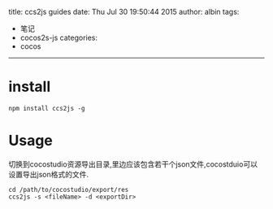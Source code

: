 title: ccs2js guides
date: Thu Jul 30 19:50:44 2015
author: albin
tags:
- 笔记
- cocos2s-js
categories:
- cocos
---

# install
```
npm install ccs2js -g
```

# Usage
切换到cocostudio资源导出目录,里边应该包含若干个json文件,cocostduio可以设置导出json格式的文件.
```
cd /path/to/cocostudio/export/res
ccs2js -s <fileName> -d <exportDir>
```
